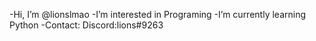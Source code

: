 -Hi, I’m @lionslmao
-I’m interested in Programing
-I’m currently learning Python
-Contact:
  Discord:lions#9263

